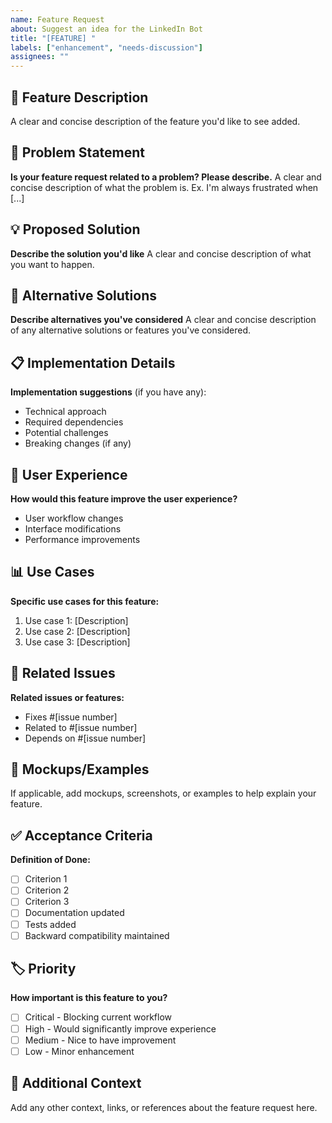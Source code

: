 ```yaml
---
name: Feature Request
about: Suggest an idea for the LinkedIn Bot
title: "[FEATURE] "
labels: ["enhancement", "needs-discussion"]
assignees: ""
---
```


## 🚀 Feature Description

A clear and concise description of the feature you'd like to see added.

## 🎯 Problem Statement

**Is your feature request related to a problem? Please describe.**
A clear and concise description of what the problem is. Ex. I'm always frustrated when [...]

## 💡 Proposed Solution

**Describe the solution you'd like**
A clear and concise description of what you want to happen.

## 🔄 Alternative Solutions

**Describe alternatives you've considered**
A clear and concise description of any alternative solutions or features you've considered.

## 📋 Implementation Details

**Implementation suggestions** (if you have any):

- Technical approach
- Required dependencies
- Potential challenges
- Breaking changes (if any)

## 🎨 User Experience

**How would this feature improve the user experience?**

- User workflow changes
- Interface modifications
- Performance improvements

## 📊 Use Cases

**Specific use cases for this feature:**

1. Use case 1: [Description]
2. Use case 2: [Description]
3. Use case 3: [Description]

## 🔗 Related Issues

**Related issues or features:**

- Fixes #[issue number]
- Related to #[issue number]
- Depends on #[issue number]

## 📸 Mockups/Examples

If applicable, add mockups, screenshots, or examples to help explain your feature.

## ✅ Acceptance Criteria

**Definition of Done:**

- [ ] Criterion 1
- [ ] Criterion 2
- [ ] Criterion 3
- [ ] Documentation updated
- [ ] Tests added
- [ ] Backward compatibility maintained

## 🏷️ Priority

**How important is this feature to you?**

- [ ] Critical - Blocking current workflow
- [ ] High - Would significantly improve experience
- [ ] Medium - Nice to have improvement
- [ ] Low - Minor enhancement

## 🔗 Additional Context

Add any other context, links, or references about the feature request here.
